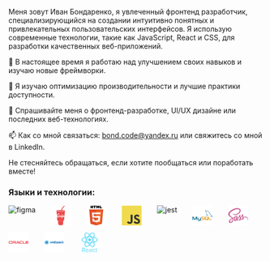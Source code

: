 Меня зовут Иван Бондаренко, я увлеченный фронтенд разработчик, специализирующийся на создании интуитивно понятных и привлекательных пользовательских интерфейсов. Я использую современные технологии, такие как JavaScript, React и CSS, для разработки качественных веб-приложений.

🔭 В настоящее время я работаю над улучшением своих навыков и изучаю новые фреймворки.

🌱 Я изучаю оптимизацию производительности и лучшие практики доступности.

💬 Спрашивайте меня о фронтенд-разработке, UI/UX дизайне или последних веб-технологиях.

📫 Как со мной связаться: bond.code@yandex.ru или свяжитесь со мной в LinkedIn.


Не стесняйтесь обращаться, если хотите пообщаться или поработать вместе!

<p align="center">
</p>

<p align="center">
</p>

<h3 align="left">Языки и технологии:</h3>
<div style="display: flex; flex-wrap: wrap;">
    <div style="margin-right: 30px; margin-bottom: 10px;">
        <img src="https://www.vectorlogo.zone/logos/figma/figma-icon.svg" alt="figma" width="40" height="40"/>
    </div>
    <div style="margin-right: 30px; margin-bottom: 10px;">
        <img src="https://raw.githubusercontent.com/devicons/devicon/master/icons/gulp/gulp-plain.svg" alt="gulp" width="40" height="40"/>
    </div>
    <div style="margin-right: 30px; margin-bottom: 10px;">
        <img src="https://raw.githubusercontent.com/devicons/devicon/master/icons/html5/html5-original-wordmark.svg" alt="html5" width="40" height="40"/>
    </div>
    <div style="margin-right: 30px; margin-bottom: 10px;">
        <img src="https://raw.githubusercontent.com/devicons/devicon/master/icons/javascript/javascript-original.svg" alt="javascript" width="40" height="40"/>
    </div>
    <div style="margin-right: 30px; margin-bottom: 10px;">
        <img src="https://www.vectorlogo.zone/logos/jestjsio/jestjsio-icon.svg" alt="jest" width="40" height="40"/>
    </div>
    <div style="margin-right: 30px; margin-bottom: 10px;">
        <img src="https://raw.githubusercontent.com/devicons/devicon/master/icons/mysql/mysql-original-wordmark.svg" alt="mysql" width="40" height="40"/>
    </div>
    <div style="margin-right: 30px; margin-bottom: 10px;">
        <img src="https://raw.githubusercontent.com/devicons/devicon/master/icons/sass/sass-original.svg" alt="sass" width="40" height="40"/>
    </div>
    <div style="margin-right: 30px; margin-bottom: 10px;">
        <img src="https://raw.githubusercontent.com/devicons/devicon/master/icons/oracle/oracle-original.svg" alt="oracle" width="40" height="40"/>
    </div>
    <div style="margin-right: 30px; margin-bottom: 10px;">
        <img src="https://raw.githubusercontent.com/devicons/devicon/d00d0969292a6569d45b06d3f350f463a0107b0d/icons/webpack/webpack-original-wordmark.svg" alt="webpack" width="40" height="40"/>
    </div>
    <div style="margin-right: 30px; margin-bottom: 10px;">
        <img src="https://raw.githubusercontent.com/devicons/devicon/master/icons/react/react-original-wordmark.svg" alt="react" width="40" height="40"/>
    </div>
</div>
